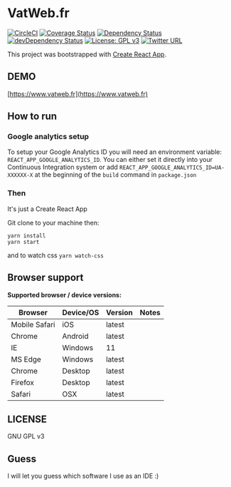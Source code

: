 # VatWeb.fr

[![CircleCI](https://circleci.com/gh/vincentaudebert/vatweb/tree/master.svg?style=shield)](https://circleci.com/gh/vincentaudebert/vatweb/tree/master)
[![Coverage Status](https://coveralls.io/repos/github/vincentaudebert/vatweb/badge.svg?branch=master)](https://coveralls.io/github/vincentaudebert/vatweb?branch=master)
[![Dependency Status](https://david-dm.org/vincentaudebert/vatweb.svg?theme=shields.io)](https://david-dm.org/vincentaudebert/vatweb)
[![devDependency Status](https://david-dm.org/vincentaudebert/vatweb/dev-status.svg?theme=shields.io)](https://david-dm.org/vincentaudebert/vatweb#info=devDependencies)
[![License: GPL v3](https://img.shields.io/badge/License-GPL%20v3-blue.svg)](https://www.gnu.org/licenses/gpl-3.0)
[![Twitter URL](https://img.shields.io/badge/Twitter-vatweb-blue.svg)](https://twitter.com/vatweb)

This project was bootstrapped with [Create React App](https://github.com/facebookincubator/create-react-app).

## DEMO

[https://www.vatweb.fr](https://www.vatweb.fr)

## How to run

### Google analytics setup

To setup your Google Analytics ID you will need an environment variable: `REACT_APP_GOOGLE_ANALYTICS_ID`.
You can either set it directly into your Continuous Integration system or add `REACT_APP_GOOGLE_ANALYTICS_ID=UA-XXXXXX-X` at the beginning of the `build` command in `package.json`

### Then

It's just a Create React App

Git clone to your machine then:

```
yarn install
yarn start
```

and to watch css `yarn watch-css`

## Browser support

**Supported browser / device versions:**

| Browser       | Device/OS | Version | Notes |
| ------------- | --------- | ------- | ----- |
| Mobile Safari | iOS       | latest  |       |
| Chrome        | Android   | latest  |       |
| IE            | Windows   | 11      |       |
| MS Edge       | Windows   | latest  |       |
| Chrome        | Desktop   | latest  |       |
| Firefox       | Desktop   | latest  |       |
| Safari        | OSX       | latest  |       |

## LICENSE

GNU GPL v3

## Guess

I will let you guess which software I use as an IDE :)
